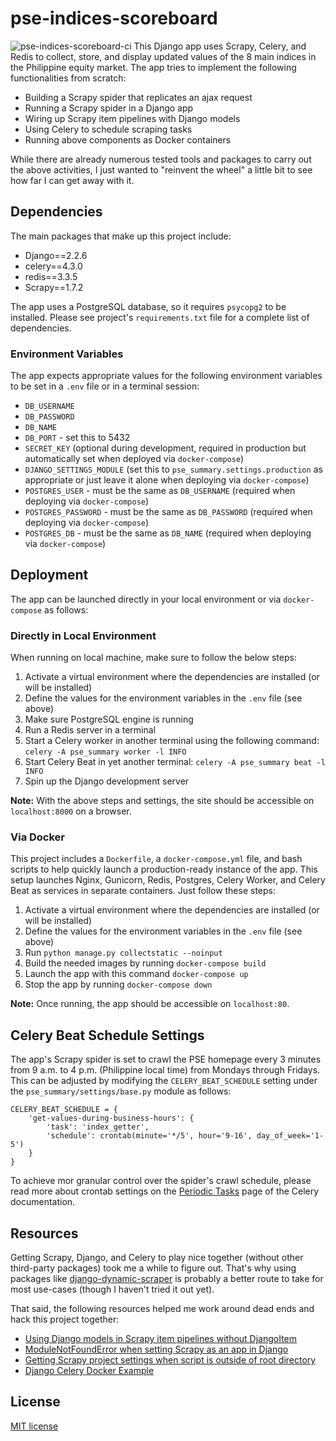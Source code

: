 # pse-indices-scoreboard
![pse-indices-scoreboard-ci](https://github.com/ralphqq/pse-indices-scoreboard/workflows/pse-indices-scoreboard-ci/badge.svg)
This Django app uses Scrapy, Celery, and Redis to collect, store, and display updated values of the 8 main indices in the Philippine equity market. The app tries to implement the following functionalities from scratch:

* Building a Scrapy spider that replicates an ajax request
* Running a Scrapy spider in a Django app
* Wiring up Scrapy item pipelines with Django models
* Using Celery to schedule scraping tasks
* Running above components as Docker containers

While there are already numerous tested tools and packages to carry out the above activities, I just wanted to "reinvent the wheel" a little bit to see how far I can get away with it.

## Dependencies
The main packages that make up this project include:
* Django==2.2.6
* celery==4.3.0
* redis==3.3.5
* Scrapy==1.7.2

The app uses a PostgreSQL database, so it requires `psycopg2` to be installed. Please see project's `requirements.txt` file for a complete list of dependencies.

### Environment Variables
The app expects appropriate values for the following environment variables to be set in a `.env` file or in a terminal session:

* `DB_USERNAME`
* `DB_PASSWORD`
* `DB_NAME`
* `DB_PORT` - set this to 5432
* `SECRET_KEY` (optional during development, required in production but automatically set when deployed via `docker-compose`)
* `DJANGO_SETTINGS_MODULE` (set this to `pse_summary.settings.production` as appropriate or just leave it alone when deploying via `docker-compose`)
* `POSTGRES_USER` - must be the same as `DB_USERNAME` (required when deploying via `docker-compose`)
* `POSTGRES_PASSWORD` - must be the same as `DB_PASSWORD` (required when deploying via `docker-compose`)
* `POSTGRES_DB` - must be the same as `DB_NAME` (required when deploying via `docker-compose`)

## Deployment
The app can be launched directly in your local environment or via `docker-compose` as follows:

### Directly in Local Environment
When running on local machine, make sure to follow the below steps:

1. Activate a virtual environment where the dependencies are installed (or will be installed)
2. Define the values for the environment variables in the `.env` file (see above)
3. Make sure PostgreSQL engine is running
4. Run a Redis server in a terminal
5. Start a Celery worker in another terminal using the following command: `celery -A pse_summary worker -l INFO`
6. Start Celery Beat in yet another terminal: `celery -A pse_summary beat -l INFO`
7. Spin up the Django development server

**Note:** With the above steps and settings, the site should be accessible on `localhost:8000` on a browser.

### Via Docker
This project includes a `Dockerfile`, a `docker-compose.yml` file, and bash scripts to help quickly launch a production-ready instance of the app. This setup launches Nginx, Gunicorn, Redis, Postgres, Celery Worker, and Celery Beat as services in separate containers. Just follow these steps:

1. Activate a virtual environment where the dependencies are installed (or will be installed)
2. Define the values for the environment variables in the `.env` file (see above)
3. Run `python manage.py collectstatic --noinput`
4. Build the needed images by running `docker-compose build`
5. Launch the app with this command `docker-compose up`
6. Stop the app by running `docker-compose down`

**Note:** Once running, the app should be accessible on `localhost:80`.

## Celery Beat Schedule Settings
The app's Scrapy spider is set to crawl the PSE homepage every 3 minutes from 9 a.m. to 4 p.m. (Philippine local time) from Mondays through Fridays. This can be adjusted by modifying the `CELERY_BEAT_SCHEDULE` setting under the `pse_summary/settings/base.py` module as follows:

```
CELERY_BEAT_SCHEDULE = {
    'get-values-during-business-hours': {
        'task': 'index_getter',
        'schedule': crontab(minute='*/5', hour='9-16', day_of_week='1-5')
    }
}
```

To achieve mor granular control over the spider's crawl schedule, please read more about crontab settings on the [Periodic Tasks](https://docs.celeryproject.org/en/latest/userguide/periodic-tasks.html) page of the Celery documentation.

## Resources
Getting Scrapy, Django, and Celery to play nice together (without other third-party packages) took me a while to figure out. That's why using packages like [django-dynamic-scraper](https://django-dynamic-scraper.readthedocs.io/) is probably a better route to take for most use-cases (though I haven't tried it out yet).

That said, the following resources helped me work around dead ends and hack this project together:

* [Using Django models in Scrapy item pipelines without DjangoItem](https://github.com/bipul21/scrapy_django)
* [ModuleNotFoundError when setting Scrapy as an app in Django](https://stackoverflow.com/questions/55236051/modulenotfounderror-when-sets-scrapy-as-an-app-in-django)
* [Getting Scrapy project settings when script is outside of root directory](https://stackoverflow.com/questions/31662797/getting-scrapy-project-settings-when-script-is-outside-of-root-directory)
* [Django Celery Docker Example](https://github.com/chrisk314/django-celery-docker-example)

## License
[MIT license](https://opensource.org/licenses/MIT)
